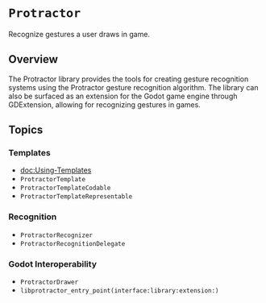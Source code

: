 # ``Protractor``

Recognize gestures a user draws in game.

## Overview

The Protractor library provides the tools for creating gesture recognition systems using the Protractor gesture
recognition algorithm. The library can also be surfaced as an extension for the Godot game engine through GDExtension,
allowing for recognizing gestures in games.

## Topics

### Templates
- <doc:Using-Templates>
- ``ProtractorTemplate``
- ``ProtractorTemplateCodable``
- ``ProtractorTemplateRepresentable``

### Recognition

- ``ProtractorRecognizer``
- ``ProtractorRecognitionDelegate``

### Godot Interoperability

- ``ProtractorDrawer``
- ``libprotractor_entry_point(interface:library:extension:)``
